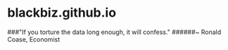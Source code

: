 blackbiz.github.io
==================

###"If you torture the data long enough, it will confess."
######~ Ronald Coase, Economist
